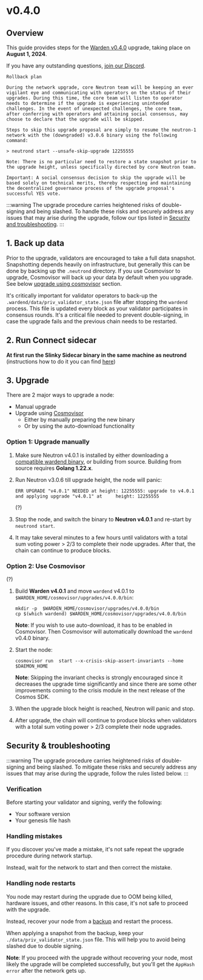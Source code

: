 ﻿---
sidebar_position: 1
---

# v0.4.0

## Overview

This guide provides steps for the [Warden v0.4.0](https://github.com/warden-protocol/wardenprotocol/releases/tag/v0.4.0) upgrade, taking place on **August 1, 2024**.

If you have any outstanding questions, [join our Discord](https://discord.com/invite/warden).

```
Rollback plan

During the network upgrade, core Neutron team will be keeping an ever vigilant eye and communicating with operators on the status of their upgrades. During this time, the core team will listen to operator needs to determine if the upgrade is experiencing unintended challenges. In the event of unexpected challenges, the core team, after conferring with operators and attaining social consensus, may choose to declare that the upgrade will be skipped.

Steps to skip this upgrade proposal are simply to resume the neutron-1 network with the (downgraded) v3.0.6 binary using the following command:

> neutrond start --unsafe-skip-upgrade 12255555

Note: There is no particular need to restore a state snapshot prior to the upgrade height, unless specifically directed by core Neutron team.

Important: A social consensus decision to skip the upgrade will be based solely on technical merits, thereby respecting and maintaining the decentralized governance process of the upgrade proposal's successful YES vote.
```

:::warning
The upgrade procedure carries heightened risks of double-signing and being slashed. To handle these risks and securely address any issues that may arise during the upgrade, follow our tips listed in [Security and troubleshooting](#security-troubleshooting).
:::

## 1. Back up data

Prior to the upgrade, validators are encouraged to take a full data snapshot. Snapshotting depends heavily on infrastructure, but generally this can be done by backing up the `.neutrond` directory.
If you use Cosmovisor to upgrade, Cosmovisor will back up your data by default when you upgrade. See below [upgrade using cosmovisor](#method-ii-upgrade-using-cosmovisor) section.

It's critically important for validator operators to back-up the `.wardend/data/priv_validator_state.json` file after stopping the `wardend` process. This file is updated every block as your validator participates in consensus rounds. It's a critical file needed to prevent double-signing, in case the upgrade fails and the previous chain needs to be restarted.

## 2. Run Connect sidecar

**At first run the Slinky Sidecar binary in the same machine as neutrond** (instructions how to do it you can find [here](https://docs.skip.money/slinky/integrations/neutron/))

## 3. Upgrade

There are 2 major ways to upgrade a node:

- Manual upgrade
- Upgrade using [Cosmovisor](https://pkg.go.dev/cosmossdk.io/tools/cosmovisor)
  - Either by manually preparing the new binary
  - Or by using the auto-download functionality

### Option 1: Upgrade manually

1. Make sure Neutron v4.0.1 is installed by either downloading a [compatible wardend binary](https://github.com/neutron-org/neutron/releases/tag/v4.0.1), or building from source. Building from source requires **Golang 1.22.x**.

2. Run Neutron v3.0.6 till upgrade height, the node will panic:
    
    ```shell
    ERR UPGRADE "v4.0.1" NEEDED at height: 12255555: upgrade to v4.0.1 and applying upgrade "v4.0.1" at     height: 12255555
    ```
    
    (?)

3. Stop the node, and switch the binary to **Neutron v4.0.1** and re-start by `neutrond start`.

4. It may take several minutes to a few hours until validators with a total sum voting power > 2/3 to complete their node upgrades. After that, the chain can continue to produce blocks.

### Option 2: Use Cosmovisor

(?)

1. Build **Warden v4.0.1** and move `wardend` v4.0.1 to `$WARDEN_HOME/cosmovisor/upgrades/v4.0.0/bin`:
    
    ```shell
    mkdir -p  $WARDEN_HOME/cosmovisor/upgrades/v4.0.0/bin
    cp $(which wardend) $WARDEN_HOME/cosmovisor/upgrades/v4.0.0/bin
    ```

    **Note**: If you wish to use auto-download, it has to be enabled in Cosmovisor. Then Cosmovisor will automatically download the `wardend` v0.4.0 binary.

2. Start the node:

    ```shell
    cosmovisor run  start --x-crisis-skip-assert-invariants --home $DAEMON_HOME
    ```
    
    **Note**: Skipping the invariant checks is strongly encouraged since it decreases the upgrade time significantly and since there are some other improvements coming to the crisis module in the next release of the Cosmos SDK.

3. When the upgrade block height is reached, Neutron will panic and stop.

4. After upgrade, the chain will continue to produce blocks when validators with a total sum voting power > 2/3 complete their node upgrades.

## Security & troubleshooting

:::warning
The upgrade procedure carries heightened risks of double-signing and being slashed. To mitigate these risks and securely address any issues that may arise during the upgrade, follow the rules listed below.
:::

### Verification

Before starting your validator and signing, verify the following:

- Your software version
- Your genesis file hash

### Handling mistakes

If you discover you've made a mistake, it's not safe repeat the upgrade procedure during network startup.

Instead, wait for the network to start and then correct the mistake.

### Handling node restarts

You node may restart during the upgrade due to OOM being killed, hardware issues, and other reasons. In this case, it's not safe to proceed with the upgrade.

Instead, recover your node from a [backup](#backup) and restart the process.

When applying a snapshot from the backup, keep your `./data/priv_validator_state.json` file. This will help you to avoid being slashed due to double signing.

**Note**: If you proceed with the upgrade without recovering your node, most likely the upgrade will be completed successfully, but you'll get the `AppHash error` after the network gets up.
